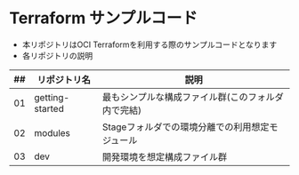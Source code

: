 # Terraform サンプルコード
- 本リポジトリはOCI Terraformを利用する際のサンプルコードとなります
- 各リポジトリの説明

| ##  | リポジトリ名    | 説明                                               |
| --- | --------------- | -------------------------------------------------- |
| 01  | getting-started | 最もシンプルな構成ファイル群(このフォルダ内で完結) |
| 02  | modules         | Stageフォルダでの環境分離での利用想定モジュール    |
| 03  | dev             | 開発環境を想定構成ファイル群                       |